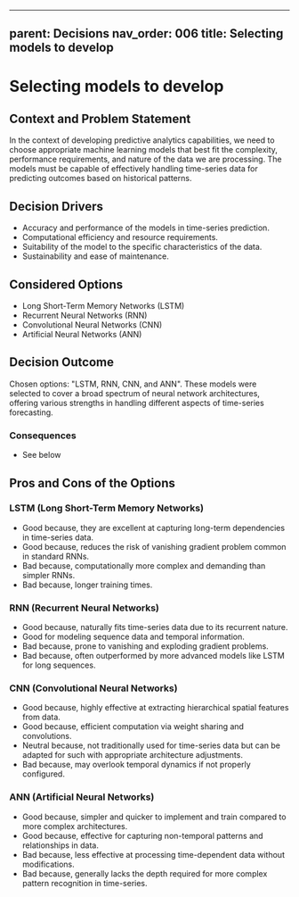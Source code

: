 
---
parent: Decisions
nav_order: 006
title: Selecting models to develop
---
# Selecting models to develop

## Context and Problem Statement

In the context of developing predictive analytics capabilities, we need to choose appropriate machine learning models that best fit the complexity, performance requirements, and nature of the data we are processing. The models must be capable of effectively handling time-series data for predicting outcomes based on historical patterns.

## Decision Drivers

* Accuracy and performance of the models in time-series prediction.
* Computational efficiency and resource requirements.
* Suitability of the model to the specific characteristics of the data.
* Sustainability and ease of maintenance.

## Considered Options

* Long Short-Term Memory Networks (LSTM)
* Recurrent Neural Networks (RNN)
* Convolutional Neural Networks (CNN)
* Artificial Neural Networks (ANN)

## Decision Outcome

Chosen options: "LSTM, RNN, CNN, and ANN". These models were selected to cover a broad spectrum of neural network architectures, offering various strengths in handling different aspects of time-series forecasting.

### Consequences

* See below

## Pros and Cons of the Options

### LSTM (Long Short-Term Memory Networks)

* Good because, they are excellent at capturing long-term dependencies in time-series data.
* Good because, reduces the risk of vanishing gradient problem common in standard RNNs.
* Bad because, computationally more complex and demanding than simpler RNNs.
* Bad because, longer training times.

### RNN (Recurrent Neural Networks)

* Good because, naturally fits time-series data due to its recurrent nature.
* Good for modeling sequence data and temporal information.
* Bad because, prone to vanishing and exploding gradient problems.
* Bad because, often outperformed by more advanced models like LSTM for long sequences.

### CNN (Convolutional Neural Networks)

* Good because, highly effective at extracting hierarchical spatial features from data.
* Good because, efficient computation via weight sharing and convolutions.
* Neutral because, not traditionally used for time-series data but can be adapted for such with appropriate architecture adjustments.
* Bad because, may overlook temporal dynamics if not properly configured.

### ANN (Artificial Neural Networks)

* Good because, simpler and quicker to implement and train compared to more complex architectures.
* Good because, effective for capturing non-temporal patterns and relationships in data.
* Bad because, less effective at processing time-dependent data without modifications.
* Bad because, generally lacks the depth required for more complex pattern recognition in time-series.


